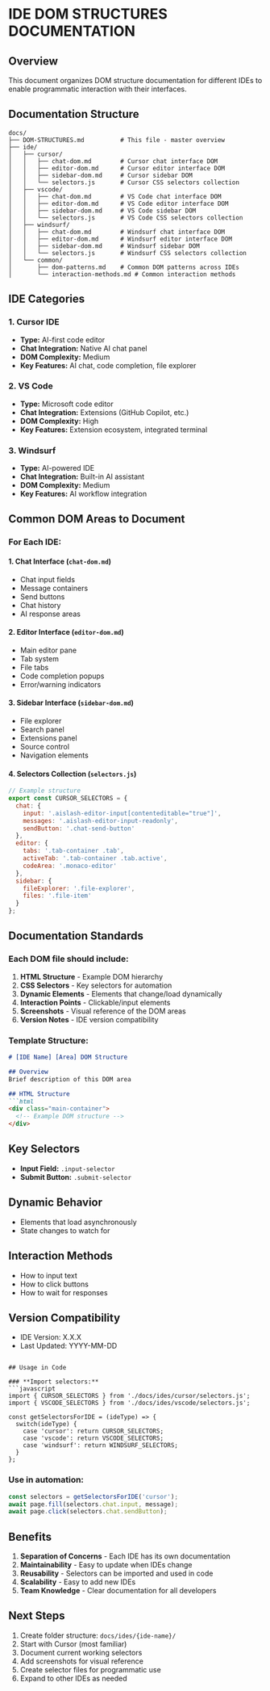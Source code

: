 # IDE DOM STRUCTURES DOCUMENTATION

## Overview
This document organizes DOM structure documentation for different IDEs to enable programmatic interaction with their interfaces.

## Documentation Structure

```
docs/
├── DOM-STRUCTURES.md          # This file - master overview
├── ide/
│   ├── cursor/
│   │   ├── chat-dom.md        # Cursor chat interface DOM
│   │   ├── editor-dom.md      # Cursor editor interface DOM  
│   │   ├── sidebar-dom.md     # Cursor sidebar DOM
│   │   └── selectors.js       # Cursor CSS selectors collection
│   ├── vscode/
│   │   ├── chat-dom.md        # VS Code chat interface DOM
│   │   ├── editor-dom.md      # VS Code editor interface DOM
│   │   ├── sidebar-dom.md     # VS Code sidebar DOM  
│   │   └── selectors.js       # VS Code CSS selectors collection
│   ├── windsurf/
│   │   ├── chat-dom.md        # Windsurf chat interface DOM
│   │   ├── editor-dom.md      # Windsurf editor interface DOM
│   │   ├── sidebar-dom.md     # Windsurf sidebar DOM
│   │   └── selectors.js       # Windsurf CSS selectors collection
│   └── common/
│       ├── dom-patterns.md    # Common DOM patterns across IDEs
│       └── interaction-methods.md # Common interaction methods
```

## IDE Categories

### 1. **Cursor IDE**
- **Type:** AI-first code editor
- **Chat Integration:** Native AI chat panel
- **DOM Complexity:** Medium
- **Key Features:** AI chat, code completion, file explorer

### 2. **VS Code**  
- **Type:** Microsoft code editor
- **Chat Integration:** Extensions (GitHub Copilot, etc.)
- **DOM Complexity:** High
- **Key Features:** Extension ecosystem, integrated terminal

### 3. **Windsurf**
- **Type:** AI-powered IDE
- **Chat Integration:** Built-in AI assistant
- **DOM Complexity:** Medium
- **Key Features:** AI workflow integration

## Common DOM Areas to Document

### For Each IDE:

#### **1. Chat Interface (`chat-dom.md`)**
- Chat input fields
- Message containers  
- Send buttons
- Chat history
- AI response areas

#### **2. Editor Interface (`editor-dom.md`)**
- Main editor pane
- Tab system
- File tabs
- Code completion popups
- Error/warning indicators

#### **3. Sidebar Interface (`sidebar-dom.md`)**
- File explorer
- Search panel
- Extensions panel
- Source control
- Navigation elements

#### **4. Selectors Collection (`selectors.js`)**
```javascript
// Example structure
export const CURSOR_SELECTORS = {
  chat: {
    input: '.aislash-editor-input[contenteditable="true"]',
    messages: '.aislash-editor-input-readonly',
    sendButton: '.chat-send-button'
  },
  editor: {
    tabs: '.tab-container .tab',
    activeTab: '.tab-container .tab.active',
    codeArea: '.monaco-editor'
  },
  sidebar: {
    fileExplorer: '.file-explorer',
    files: '.file-item'
  }
};
```

## Documentation Standards

### **Each DOM file should include:**
1. **HTML Structure** - Example DOM hierarchy
2. **CSS Selectors** - Key selectors for automation
3. **Dynamic Elements** - Elements that change/load dynamically  
4. **Interaction Points** - Clickable/input elements
5. **Screenshots** - Visual reference of the DOM areas
6. **Version Notes** - IDE version compatibility

### **Template Structure:**
```markdown
# [IDE Name] [Area] DOM Structure

## Overview
Brief description of this DOM area

## HTML Structure
```html
<div class="main-container">
  <!-- Example DOM structure -->
</div>
```

## Key Selectors
- **Input Field:** `.input-selector`
- **Submit Button:** `.submit-selector`

## Dynamic Behavior
- Elements that load asynchronously
- State changes to watch for

## Interaction Methods
- How to input text
- How to click buttons
- How to wait for responses

## Version Compatibility
- IDE Version: X.X.X
- Last Updated: YYYY-MM-DD
```

## Usage in Code

### **Import selectors:**
```javascript
import { CURSOR_SELECTORS } from './docs/ides/cursor/selectors.js';
import { VSCODE_SELECTORS } from './docs/ides/vscode/selectors.js';

const getSelectorsForIDE = (ideType) => {
  switch(ideType) {
    case 'cursor': return CURSOR_SELECTORS;
    case 'vscode': return VSCODE_SELECTORS;
    case 'windsurf': return WINDSURF_SELECTORS;
  }
};
```

### **Use in automation:**
```javascript
const selectors = getSelectorsForIDE('cursor');
await page.fill(selectors.chat.input, message);
await page.click(selectors.chat.sendButton);
```

## Benefits

1. **Separation of Concerns** - Each IDE has its own documentation
2. **Maintainability** - Easy to update when IDEs change
3. **Reusability** - Selectors can be imported and used in code
4. **Scalability** - Easy to add new IDEs
5. **Team Knowledge** - Clear documentation for all developers

## Next Steps

1. Create folder structure: `docs/ides/{ide-name}/`
2. Start with Cursor (most familiar)
3. Document current working selectors
4. Add screenshots for visual reference
5. Create selector files for programmatic use
6. Expand to other IDEs as needed 